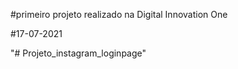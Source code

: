 #primeiro projeto realizado na Digital Innovation One

#17-07-2021

"# Projeto_instagram_loginpage" 
